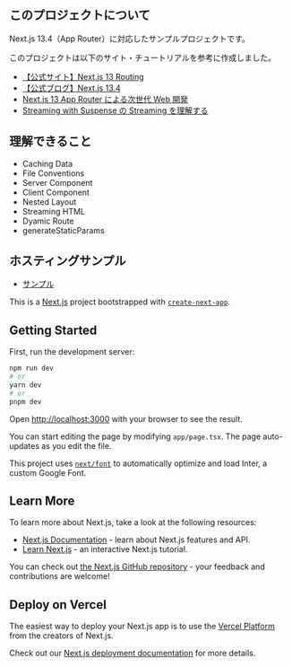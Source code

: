 ## このプロジェクトについて

Next.js 13.4（App Router）に対応したサンプルプロジェクトです。

このプロジェクトは以下のサイト・チュートリアルを参考に作成しました。

- [【公式サイト】Next.js 13 Routing](https://nextjs.org/docs/pages/building-your-application/routing)
- [【公式ブログ】Next.js 13.4](https://nextjs.org/blog/next-13-4)
- [Next.js 13 App Router による次世代 Web 開発](https://www.udemy.com/course/nextjs-supabase-app-directory/)
- [Streaming with Suspense の Streaming を理解する](https://zenn.dev/cybozu_frontend/articles/web-streams-api)

## 理解できること

- Caching Data
- File Conventions
- Server Component
- Client Component
- Nested Layout
- Streaming HTML
- Dyamic Route
- generateStaticParams

## ホスティングサンプル

- [サンプル](https://samplepj-next13-4.vercel.app/)

This is a [Next.js](https://nextjs.org/) project bootstrapped with [`create-next-app`](https://github.com/vercel/next.js/tree/canary/packages/create-next-app).

## Getting Started

First, run the development server:

```bash
npm run dev
# or
yarn dev
# or
pnpm dev
```

Open [http://localhost:3000](http://localhost:3000) with your browser to see the result.

You can start editing the page by modifying `app/page.tsx`. The page auto-updates as you edit the file.

This project uses [`next/font`](https://nextjs.org/docs/basic-features/font-optimization) to automatically optimize and load Inter, a custom Google Font.

## Learn More

To learn more about Next.js, take a look at the following resources:

- [Next.js Documentation](https://nextjs.org/docs) - learn about Next.js features and API.
- [Learn Next.js](https://nextjs.org/learn) - an interactive Next.js tutorial.

You can check out [the Next.js GitHub repository](https://github.com/vercel/next.js/) - your feedback and contributions are welcome!

## Deploy on Vercel

The easiest way to deploy your Next.js app is to use the [Vercel Platform](https://vercel.com/new?utm_medium=default-template&filter=next.js&utm_source=create-next-app&utm_campaign=create-next-app-readme) from the creators of Next.js.

Check out our [Next.js deployment documentation](https://nextjs.org/docs/deployment) for more details.
